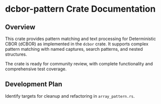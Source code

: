 # dcbor-pattern Crate Documentation

## Overview

This crate provides pattern matching and text processing for Deterministic CBOR (dCBOR) as implemented in the `dcbor` crate. It supports complex pattern matching with named captures, search patterns, and nested structures.

The crate is ready for community review, with complete functionality and comprehensive test coverage.

## Development Plan

Identify targets for cleanup and refactoring in `array_pattern.rs`.

